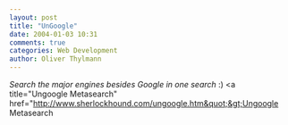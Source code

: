 ```yaml
---
layout: post
title: "UnGoogle"
date: 2004-01-03 10:31
comments: true
categories: Web Development
author: Oliver Thylmann
---
```



*Search the major engines besides Google in one search* :) &lt;a title=&quot;Ungoogle Metasearch&quot; href=&quot;http://www.sherlockhound.com/ungoogle.htm&quot;&gt;Ungoogle Metasearch


